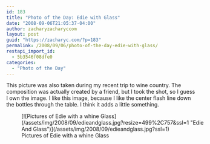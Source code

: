 ```yaml
---
id: 183
title: "Photo of the Day: Edie with Glass"
date: "2008-09-06T21:05:37-04:00"
author: zacharyzacharyccom
layout: post
guid: "https://zacharyc.com/?p=183"
permalink: /2008/09/06/photo-of-the-day-edie-with-glass/
restapi_import_id:
  - 5b3546f08dfe0
categories:
  - "Photo of the Day"
---
```


This picture was also taken during my recent trip to wine country. The composition was actually created by a friend, but I took the shot, so I guess I own the image. I like this image, because I like the center flash line down the bottles through the table. I think it adds a little something.

<figure aria-describedby="caption-attachment-184" class="wp-caption aligncenter" id="attachment_184" style="width: 499px">[![Pictures of Edie with a whine Glass](/assets/img/2008/09/edieandglass.jpg?resize=499%2C757&ssl=1 "Edie And Glass")](/assets/img/2008/09/edieandglass.jpg?ssl=1)<figcaption class="wp-caption-text" id="caption-attachment-184">Pictures of Edie with a whine Glass</figcaption></figure>
